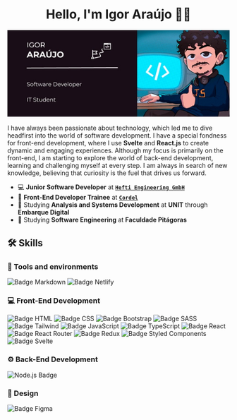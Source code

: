 <h1 align="center">Hello, I'm Igor Araújo 👋🏼</h1> 

<div align="center">
  <img src="/cover.jpg" alt="Cover software engineer Igor Araújo"  />
</div>

I have always been passionate about technology, which led me to dive headfirst into the world of software development. I have a special fondness for front-end development, where I use **Svelte** and **React.js** to create dynamic and engaging experiences. Although my focus is primarily on the front-end, I am starting to explore the world of back-end development, learning and challenging myself at every step. I am always in search of new knowledge, believing that curiosity is the fuel that drives us forward.

- 💻 **Junior Software Developer** at [**`Hefti Engineering GmbH`**](https://github.com/HeftiEngineering)
- 🚀 **Front-End Developer Trainee** at [**`Cordel`**](https://github.com/Cordel-Labs)
- 📘 Studying **Analysis and Systems Development** at **UNIT** through **Embarque Digital**
- 📙 Studying **Software Engineering** at **Faculdade Pitágoras**

## 🛠️ Skills

### 🔧 Tools and environments
![Badge Markdown](https://img.shields.io/badge/Markdown-000000?style=for-the-badge&logo=markdown&logoColor=white) ![Badge Netlify](https://img.shields.io/badge/Netlify-00C7B7?style=for-the-badge&logo=netlify&logoColor=white)

### 💻 Front-End Development
![Badge HTML](https://img.shields.io/badge/HTML5-E34F26?style=for-the-badge&logo=html5&logoColor=white) ![Badge CSS](https://img.shields.io/badge/CSS3-1572B6?style=for-the-badge&logo=css3&logoColor=white) ![Badge Bootstrap](https://img.shields.io/badge/Bootstrap-563D7C?style=for-the-badge&logo=bootstrap&logoColor=white) ![Badge SASS](https://img.shields.io/badge/Tailwind_CSS-38B2AC?style=for-the-badge&logo=tailwind-css&logoColor=white) ![Badge Tailwind](https://img.shields.io/badge/Sass-CC6699?style=for-the-badge&logo=sass&logoColor=white)  ![Badge JavaScript](https://img.shields.io/badge/JavaScript-323330?style=for-the-badge&logo=javascript&logoColor=F7DF1E) ![Badge TypeScript](    https://img.shields.io/badge/TypeScript-007ACC?style=for-the-badge&logo=typescript&logoColor=white) ![Badge React](https://img.shields.io/badge/React-20232A?style=for-the-badge&logo=react&logoColor=61DAFB) ![Badge React Router](https://img.shields.io/badge/React_Router-CA4245?style=for-the-badge&logo=react-router&logoColor=white)  ![Badge Redux](https://img.shields.io/badge/Redux-593D88?style=for-the-badge&logo=redux&logoColor=white)  ![Badge Styled Components](https://img.shields.io/badge/styled--components-DB7093?style=for-the-badge&logo=styled-components&logoColor=white) ![Badge Svelte](https://img.shields.io/badge/Svelte-4A4A55?style=for-the-badge&logo=svelte&logoColor=FF3E00)

### ⚙️ Back-End Development
![Node.js Badge](https://img.shields.io/badge/Node.js-43853D?style=for-the-badge&logo=node.js&logoColor=white)

### 🎨 Design
![Badge Figma](https://img.shields.io/badge/Figma-F24E1E?style=for-the-badge&logo=figma&logoColor=white)
